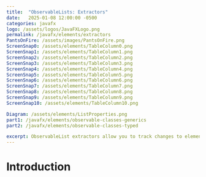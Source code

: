 ```yaml
---
title:  "ObservableLists: Extractors"
date:   2025-01-08 12:00:00 -0500
categories: javafx
logo: /assets/logos/JavaFXLogo.png
permalink: /javafx/elements/extractors
PantsOnFire: /assets/images/PantsOnFire.png
ScreenSnap0: /assets/elements/TableColumn0.png
ScreenSnap1: /assets/elements/TableColumn1.png
ScreenSnap2: /assets/elements/TableColumn2.png
ScreenSnap3: /assets/elements/TableColumn3.png
ScreenSnap4: /assets/elements/TableColumn4.png
ScreenSnap5: /assets/elements/TableColumn5.png
ScreenSnap6: /assets/elements/TableColumn6.png
ScreenSnap7: /assets/elements/TableColumn7.png
ScreenSnap8: /assets/elements/TableColumn8.png
ScreenSnap9: /assets/elements/TableColumn9.png
ScreenSnap10: /assets/elements/TableColumn10.png

Diagram: /assets/elements/ListProperties.png
part1: /javafx/elements/observable-classes-generics
part2: /javafx/elements/observable-classes-typed

excerpt: ObservableList extractors allow you to track changes to elements inside your ObservableLists.
---
```


# Introduction
